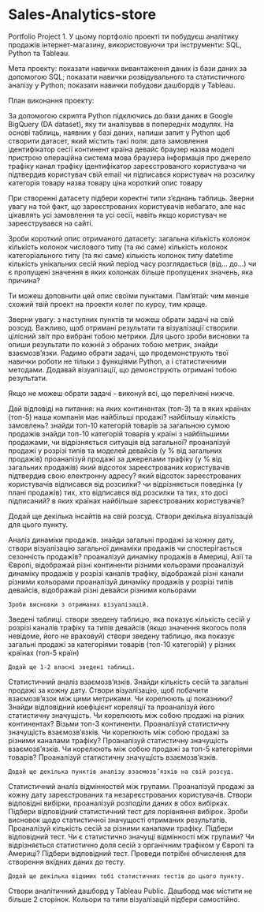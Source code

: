 # Sales-Analytics-store

Portfolio Project 1.
У цьому портфоліо проекті ти побудуєш аналітику продажів інтернет-магазину, використовуючи три інструменти: SQL, Python та Tableau. 

Мета проекту: 
показати навички вивантаження даних із бази даних за допомогою SQL;
показати навички розвідувального та статистичного аналізу у Python;
показати навички побудови дашбордів у Tableau.


План виконання проекту:

За допомогою скрипта Python підключись до бази даних в Google BigQuery (DA dataset), яку ти аналізував в попередніх модулях.
На основі таблиць, наявних у базі даних, напиши запит у Python щоб створити датасет, який містить такі поля:
дата замовлення
ідентифікатор сесії
континент
країна
девайс
браузер
назва моделі пристрою
операційна система
мова браузера
інформація про джерело трафіку 
канал трафіку
ідентифікатор зареєстрованого користувача
чи підтвердив користувач свій email
чи підписався користувач на розсилку
категорія товару
назва товару
ціна
короткий опис товару

При створенні датасету підбери коректні типи з’єднань таблиць. Зверни увагу на той факт, що зареєстрованих користувачів небагато, але нас цікавлять усі замовлення та усі сесії, навіть якщо користувач не зареєструвався на сайті.

Зроби короткий опис отриманого датасету:
загальна кількість колонок
кількість колонок числового типу (та які саме)
кількість колонок категоріального типу (та які саме)
кількість колонок типу datetime
кількість унікальних сесій
який період часу розглядається (від… до…)
чи є пропущені значення
в яких колонках більше пропущених значень, яка причина?

Ти можеш доповнити цей опис своїми пунктами. Пам’ятай: чим менше схожий твій проект на проекти колег по курсу, тим краще.

Зверни увагу: з наступних пунктів ти можеш обрати задачі на свій розсуд. Важливо, щоб отримані результати та візуалізації створили цілісний звіт про вибрані тобою метрики. Для цього зроби висновки та опиши результати по кожній з обраних тобою метрик, знайди взаємозвʼязки.
Радимо обрати задачі, що продемонструють твої навички роботи не тільки з функціями Python, а і статистичними методами. Додавай візуалізації, що демонструють отримані тобою результати.

Якщо не можеш обрати задачі - виконуй всі, що перелічені нижче.

Дай відповіді на питання:
на яких континентах (топ-3) та в яких країнах (топ-5) наша компанія має найбільші продажі? найбільшу кількість замовлень? 
знайди топ-10 категорій товарів за загальною сумою продажів
знайди топ-10 категорій товарів у країні з найбільшими продажами, чи відрізняється ситуація від загальної?
проаналізуй продажі у розрізі типів та моделей девайсів (у % від загальних продажів)
проаналізуй продажі за джерелами трафіку (у % від загальних продажів)
який відсоток зареєстрованих користувачів підтвердив свою електронну адресу? 
який відсоток зареєстрованих користувачів відписався від розсилки? 
чи відрізняється поведінка (у плані продажів) тих, хто відписався від розсилки та тих, хто досі підписаний?
в яких країнах найбільше зареєстрованих користувачів?

Додай ще декілька інсайтів на свій розсуд. Створи декілька візуалізацій для цього пункту.

Аналіз динаміки продажів.
знайди загальні продажі за кожну дату, створи візуалізацію загальної динаміки продажів
чи спостерігається сезонність продажів?
проаналізуй динаміку продажів в Америці, Азії та Європі, відображай різні континенти різними кольорами
проаналізуй динаміку продажів у розрізі каналів трафіку, відображай різні канали різними кольорами
проаналізуй динаміку продажів у розрізі типів девайсів, відображай різні девайси різними кольорами

	Зроби висновки з отриманих візуалізацій.

Зведені таблиці.
створи зведену таблицю, яка показує кількість сесій у розрізі каналів трафіку та типів девайсів (якщо значення якогось поля невідоме, його не враховуй)
створи зведену таблицю, яка показує загальні продажі за категоріями товарів (топ-10 категорій) у різних країнах (топ-5 країн)

	Додай ще 1-2 власні зведені таблиці.

Статистичний аналіз взаємозв’язків.
Знайди кількість сесій та загальні продажі за кожну дату. Створи візуалізацію, щоб побачити взаємозв’язок між цими метриками. Чи корелюють ці показники? Знайди відповідний коефіцієнт кореляції та проаналізуй його статистичну значущість.
Чи корелюють між собою продажі на різних континентах? Візьми топ-3 континенти. Проаналізуй статистичну значущість взаємозв’язків.
Чи корелюють між собою продажі за різними каналами трафіку? Проаналізуй статистичну значущість взаємозв’язків.
Чи корелюють між собою продажі за топ-5 категоріями товарів? Проаналізуй статистичну значущість взаємозв’язків.

	Додай ще декілька пунктів аналізу взаємозв’язків на свій розсуд.

Статистичний аналіз відмінностей між групами.
Проаналізуй продажі за кожну дату зареєстрованих та незареєстрованих користувачів. Створи відповідні вибірки, проаналізуй розподіли даних в обох вибірках. Підбери відповідний статистичний тест для порівняння вибірок. Зроби висновок щодо статистичної значущості отриманих результатів.
Проаналізуй кількість сесій за різними каналами трафіку. Підбери відповідний тест. Чи є статистично значущі відмінності між групами?
Чи відрізняється статистично доля сесій з органічним трафіком у Європі та Америці? Підбери відповідний тест. Проведи потрібні обчислення для створення вхідних даних до тесту.

	Додай ще декілька відомих тобі статистичних тестів до цього пункту.

Створи аналітичний дашборд у Tableau Public. Дашборд має містити не більше 2 сторінок. Кольори та типи візуалізацій підбери самостійно. 

